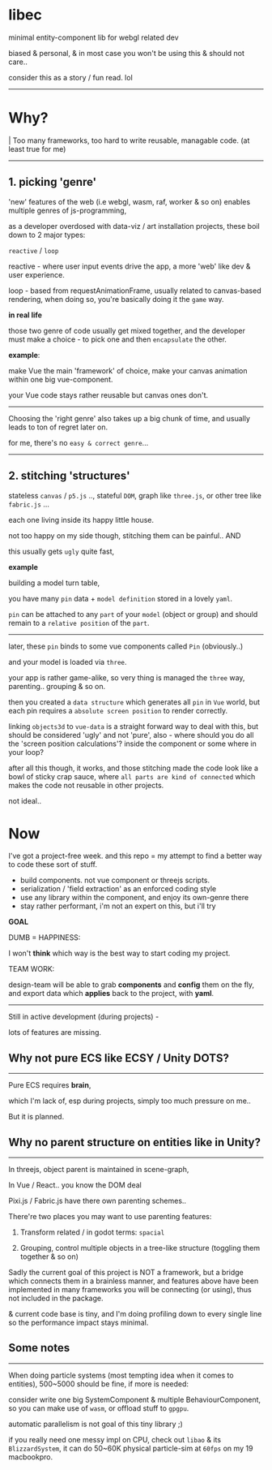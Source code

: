 # libec
minimal entity-component lib for webgl related dev

biased & personal, & in most case you won't be using this & should not care..

consider this as a story / fun read. lol

---

# Why?
| Too many frameworks, too hard to write reusable, managable code. (at least true for me)


---

## 1. picking 'genre'

'new' features of the web (i.e webgl, wasm, raf, worker & so on) enables multiple genres of js-programming, 

as a developer overdosed with data-viz / art installation projects, these boil down to 2 major types:

`reactive` / `loop`

reactive - where user input events drive the app, a more 'web' like dev & user experience.

loop - based from requestAnimationFrame, usually related to canvas-based rendering, when doing so, you're basically doing it the `game` way.


**in real life**

those two genre of code usually get mixed together, and the developer must make a choice - to pick one and then `encapsulate` the other.

**example**:

make Vue the main 'framework' of choice, make your canvas animation within one big vue-component.

your Vue code stays rather reusable but canvas ones don't.


---

Choosing the 'right genre' also takes up a big chunk of time, and usually leads to ton of regret later on.

for me, there's no `easy & correct genre`... 

---

## 2. stitching 'structures'

stateless `canvas` / `p5.js` .., stateful `DOM`, graph like `three.js`, or other tree like `fabric.js` ...

each one living inside its happy little house.

not too happy on my side though, stitching them can be painful..
AND

this usually gets `ugly` quite fast, 

**example** 

building a model turn table,

you have many `pin` data + `model definition` stored in a lovely `yaml`.

`pin` can be attached to any `part` of your `model` (object or group) and should remain to a `relative position` of the `part`.

---

later, these `pin` binds to some vue components called `Pin` (obviously..)

and your model is loaded via `three`.

your app is rather game-alike, so very thing is managed the `three` way, parenting.. grouping & so on.

then you created a `data structure` which generates all `pin` in `Vue` world, but each pin requires a `absolute screen position` to render correctly.

linking `objects3d` to `vue-data` is a straight forward way to deal with this, but should be considered 'ugly' and not 'pure', also - where should you do all the 'screen position calculations'? inside the component or some where in your loop?

after all this though, it works, and those stitching made the code look like a bowl of sticky crap sauce, where `all parts are kind of connected` which makes the code not reusable in other projects.

not ideal..



# Now

I've got a project-free week. and this repo = my attempt to find a better way to code these sort of stuff.

- build components. not vue component or threejs scripts.
- serialization / 'field extraction' as an enforced coding style
- use any library within the component, and enjoy its own-genre there
- stay rather performant, i'm not an expert on this, but i'll try

**GOAL**

DUMB = HAPPINESS:

I won't **think** which way is the best way to start coding my project.

TEAM WORK:

design-team will be able to grab **components** and **config** them on the fly, and export data which **applies** back to the project, with **yaml**.



----

Still in active development (during projects) - 

lots of features are missing.


## Why not pure ECS like ECSY / Unity DOTS?
---
Pure ECS requires **brain**, 

which I'm lack of, esp during projects, simply too much pressure on me..

But it is planned.


## Why no parent structure on entities like in Unity?
---
In threejs, object parent is maintained in scene-graph, 

In Vue / React.. you know the DOM deal

Pixi.js / Fabric.js have there own parenting schemes.. 

There're two places you may want to use parenting features:

1. Transform related / in godot terms: `spacial`

2. Grouping, control multiple objects in a tree-like structure (toggling them together & so on)

Sadly the current goal of this project is NOT a framework, but a bridge which connects them in a brainless manner, and features above have been implemented in many frameworks you will be connecting (or using), thus not included in the package.

& current code base is tiny, and I'm doing profiling down to every single line so the performance impact stays minimal.


## Some notes
---

When doing particle systems (most tempting idea when it comes to entities), 500~5000 should be fine, if more is needed:

consider write one big SystemComponent & multiple BehaviourComponent, so you can make use of `wasm`, or offload stuff to `gpgpu`. 

automatic parallelism is not goal of this tiny library ;)

if you really need one messy impl on CPU, check out `libao` & its `BlizzardSystem`, it can do 50~60K physical particle-sim at `60fps` on my 19 macbookpro.

